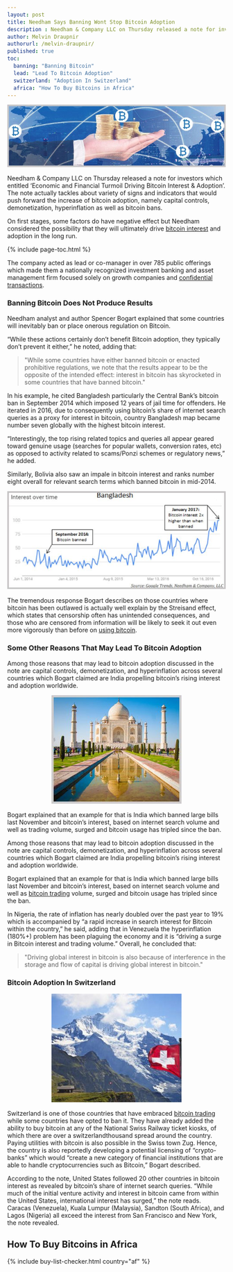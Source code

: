 ```yaml
---
layout: post
title: Needham Says Banning Wont Stop Bitcoin Adoption
description : Needham & Company LLC on Thursday released a note for investors which entitled Economic and Financial Turmoil Driving Bitcoin Interest & Adoption.
author: Melvin Draupnir
authorurl: /melvin-draupnir/
published: true
toc:
  banning: "Banning Bitcoin"
  lead: "Lead To Bitcoin Adoption"
  switzerland: "Adoption In Switzerland"
  africa: "How To Buy Bitcoins in Africa"
---
```


<center><img src="/images/banning-wont-stop-bitcoin-adoption/adoption-worldwide.jpg" alt="adoption worldwide" /></center>

<p>Needham & Company LLC on Thursday released a note for investors which entitled ‘Economic and Financial Turmoil Driving Bitcoin Interest & Adoption’. The note actually tackles about variety of signs and indicators that would push forward the increase of bitcoin adoption, namely capital controls, demonetization, hyperinflation as well as bitcoin bans.
<p>On first stages, some factors do have negative effect but Needham considered the possibility that they will ultimately drive <a href="/rich-famous-bitcoin/">bitcoin interest</a> and adoption in the long run.</p>
{% include page-toc.html %}
<p>The company acted as lead or co-manager in over 785 public offerings which made them a nationally recognized investment banking and asset management firm focused solely on growth companies and <a href="/confidential-transactions/">confidential transactions</a>.</p>

<h3 id="banning">Banning Bitcoin Does Not Produce Results</h3>

<p>Needham analyst and author Spencer Bogart explained that some countries will inevitably ban or place onerous regulation on Bitcoin.</p>

<p>“While these actions certainly don’t benefit Bitcoin adoption, they typically don’t prevent it either,” he noted, adding that:</p>

<blockquote>"While some countries have either banned bitcoin or enacted prohibitive regulations, we note that the results appear to be the opposite of the intended effect: interest in bitcoin has skyrocketed in some countries that have banned bitcoin."</blockquote>

<p>In his example, he cited Bangladesh particularly the Central Bank’s bitcoin ban in September 2014 which imposed 12 years of jail time for offenders. He iterated in 2016, due to consequently using bitcoin’s share of internet search queries as a proxy for interest in bitcoin, country Bangladesh map became number seven globally with the highest bitcoin interest.</p>

<p>“Interestingly, the top rising related topics and queries all appear geared toward genuine usage (searches for popular wallets, conversion rates, etc) as opposed to activity related to scams/Ponzi schemes or regulatory news,” he added.</p>

<p>Similarly, Bolivia also saw an impale in bitcoin interest and ranks number eight overall for relevant search terms which banned bitcoin in mid-2014.</p>

<center><img src="/images/banning-wont-stop-bitcoin-adoption/bangladesh-highest-bitcoin-interest.jpg" alt="bangladesh-highest-bitcoin-interest" /></center>

<p>The tremendous response Bogart describes on those countries where bitcoin has been outlawed is actually well explain by the Streisand effect, which states that censorship often has unintended consequences, and those who are censored from information will be likely to seek it out even more vigorously than before on <a href="/why-use-bitcoin/">using bitcoin</a>.</p>

<h3 id="lead">Some Other Reasons That May Lead To Bitcoin Adoption</h3>

<p>Among those reasons that may lead to bitcoin adoption discussed  in the note are capital controls, demonetization, and hyperinflation across several countries which Bogart claimed are  India propelling bitcoin’s rising interest and adoption worldwide.</p>

<center><img src="/images/banning-wont-stop-bitcoin-adoption/india-bitcoin-adoption.jpg" alt="india bitcoin adoption" /></center>

<p>Bogart explained that an example for that is India which banned large bills last November and bitcoin’s interest, based on internet search volume and well as trading volume, surged and bitcoin usage has tripled since the ban.</p>

<p>Among those reasons that may lead to bitcoin adoption discussed in the note are capital controls, demonetization, and hyperinflation across several countries which Bogart claimed are India propelling bitcoin’s rising interest and adoption worldwide.</p>

<p>Bogart explained that an example for that is India which banned large bills last November and bitcoin’s interest, based on internet search volume and well as <a href="/bitcoin-trading-with-binary-options/">bitcoin trading</a> volume, surged and bitcoin usage has tripled since the ban.</p>

<p>In Nigeria, the rate of inflation has nearly doubled over the past year to 19% which is accompanied by “a rapid increase in search interest for Bitcoin within the country,” he said, adding that in Venezuela the hyperinflation (180%+) problem has been plaguing the economy and it is “driving a surge in Bitcoin interest and trading volume.” Overall, he concluded that:</p>

<blockquote>"Driving global interest in bitcoin is also because of interference in the storage and flow of capital is driving global interest in bitcoin."</blockquote>

<h3 id="switzerland">Bitcoin Adoption In Switzerland</h3>

<center><img src="/images/banning-wont-stop-bitcoin-adoption/switzerland-bitcoin-adoption.jpg" alt="switzerland-bitcoin-adoption" /></center>
<p>Switzerland is one of those countries that have embraced <a href="/bitcoin-trading/">bitcoin trading</a>  while some countries have opted to ban it. They have already added the ability to buy bitcoin at any of the National Swiss Railway ticket kiosks, of which there are over a switzerlandthousand spread around the country. Paying utilities with bitcoin is also possible in the Swiss town Zug. Hence, the country is also reportedly developing a potential licensing of “crypto-banks” which would “create a new category of financial institutions that are able to handle cryptocurrencies such as Bitcoin,” Bogart described.</p>

<p>According to the note, United States followed 20 other countries in bitcoin interest as revealed by bitcoin’s share of internet search queries. “While much of the initial venture activity and interest in bitcoin came from within the United States, international interest has surged,” the note reads. Caracas (Venezuela), Kuala Lumpur (Malaysia), Sandton (South Africa), and Lagos (Nigeria) all exceed the interest from San Francisco and New York, the note revealed.</p>

<h2 id="africa">How To Buy Bitcoins in Africa</h2>
{% include buy-list-checker.html country="af" %}
